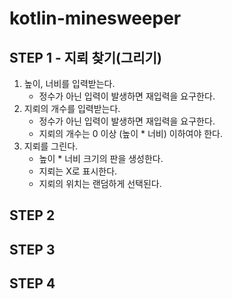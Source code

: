 # kotlin-minesweeper

## STEP 1 - 지뢰 찾기(그리기)
1. 높이, 너비를 입력받는다.
    - 정수가 아닌 입력이 발생하면 재입력을 요구한다.
2. 지뢰의 개수를 입력받는다.
    - 정수가 아닌 입력이 발생하면 재입력을 요구한다.
    - 지뢰의 개수는 0 이상 (높이 * 너비) 이하여야 한다.
3. 지뢰를 그린다.
    - 높이 * 너비 크기의 판을 생성한다.
    - 지뢰는 X로 표시한다.
    - 지뢰의 위치는 랜덤하게 선택된다.

## STEP 2

## STEP 3

## STEP 4
